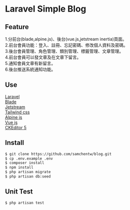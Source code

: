 # Laravel Simple Blog

## Feature  
1.分前台(blade,alpine.js)、後台(vue.js,jetstream inertia)頁面。  
2.前台會員功能：登入、註冊、忘記密碼、修改個人資料及密碼。  
3.後台會員管理、角色管理、類別管理、標籤管理、文章管理。  
4.前台會員可以發文章及在文章下留言。  
5.通知會員文章有新留言。  
6.後台推送系統通知功能。


## Use
[Laravel](https://laravel.com/)  
[Blade](https://laravel.com/docs/8.x/blade)  
[Jetstream](https://jetstream.laravel.com/2.x/introduction.html)  
[Tailwind css](https://tailwindcss.com/)  
[Alpine js](https://alpinejs.dev/)  
[Vue js](https://vuejs.org/)  
[CKEditor 5](https://ckeditor.com/ckeditor-5/)  


## Install
```sh
$ git clone https://github.com/samchentw/blog.git
$ cp .env.example .env
$ composer install
$ npm install
$ php artisan migrate
$ php artisan db:seed
```
## Unit Test
```sh
$ php artisan test
```